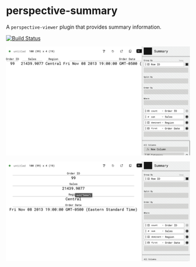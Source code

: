 # perspective-summary

A `perspective-viewer` plugin that provides summary information.

[![Build Status](https://github.com/perspective-community/perspective-summary/workflows/Build%20Status/badge.svg?branch=main)](https://github.com/perspective-community/perspective-summary/actions?query=workflow%3A%22Build+Status%22)

![](https://raw.githubusercontent.com/perspective-community/perspective-summary/main/docs/img/hor.png)

![](https://raw.githubusercontent.com/perspective-community/perspective-summary/main/docs/img/ver.png)
